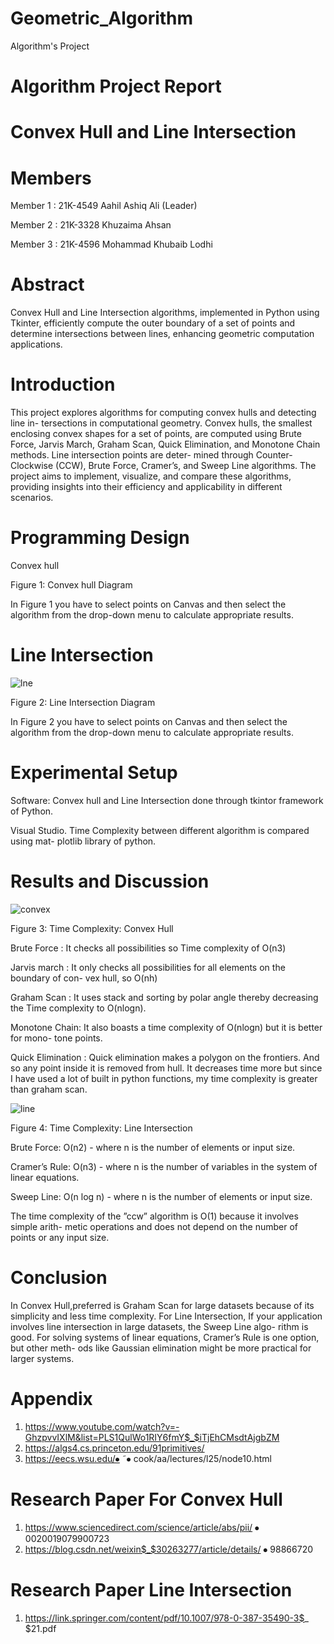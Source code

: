 # Geometric_Algorithm
Algorithm's Project


# Algorithm Project Report

# Convex Hull and Line Intersection


# Members
Member 1 : 21K-4549 Aahil Ashiq Ali (Leader) 

Member 2 : 21K-3328 Khuzaima Ahsan

Member 3 : 21K-4596 Mohammad Khubaib Lodhi

# Abstract
Convex Hull and Line Intersection algorithms, implemented in Python using Tkinter, efficiently compute the outer boundary of a set of points and determine intersections between lines, enhancing geometric computation applications.

# Introduction
This project explores algorithms for computing convex hulls and detecting line in- tersections in computational geometry. Convex hulls, the smallest enclosing convex shapes for a set of points, are computed using Brute Force, Jarvis March, Graham Scan, Quick Elimination, and Monotone Chain methods. Line intersection points are deter- mined through Counter-Clockwise (CCW), Brute Force, Cramer’s, and Sweep Line algorithms. The project aims to implement, visualize, and compare these algorithms, providing insights into their efficiency and applicability in different scenarios.

# Programming Design
Convex hull
 
Figure 1: Convex hull Diagram



In Figure 1 you have to select points on Canvas and then select the algorithm from the drop-down menu to calculate appropriate results.

# Line Intersection

 ![lne](https://github.com/lodhikhubaib/Geometric_Algorithm/assets/88384068/477d0715-c08a-4365-8473-74aac64df92f)

Figure 2: Line Intersection Diagram

In Figure 2 you have to select points on Canvas and then select the algorithm from the drop-down menu to calculate appropriate results.

# Experimental Setup
Software: Convex hull and Line Intersection done through tkintor framework of Python. 

Visual Studio. Time Complexity between different algorithm is compared using mat- plotlib library of python.

# Results and Discussion

![convex](https://github.com/lodhikhubaib/Geometric_Algorithm/assets/88384068/3a1ecb4e-1b13-4c6a-a9a3-bffe7bb36269)

 
Figure 3: Time Complexity: Convex Hull



Brute Force : It checks all possibilities so Time complexity of O(n3)

Jarvis march : It only checks all possibilities for all elements on the boundary of con- vex hull, so O(nh)

Graham Scan : It uses stack and sorting by polar angle thereby decreasing the Time complexity to O(nlogn).

Monotone Chain: It also boasts a time complexity of O(nlogn) but it is better for mono- tone points.

Quick Elimination : Quick elimination makes a polygon on the frontiers. And so any point inside it is removed from hull. It decreases time more but since I have used a lot of built in python functions, my time complexity is greater than graham scan.

 ![line](https://github.com/lodhikhubaib/Geometric_Algorithm/assets/88384068/886d2ffb-9817-4aee-8d48-0a7821880345)

Figure 4: Time Complexity: Line Intersection

Brute Force: O(n2) - where n is the number of elements or input size.

Cramer’s Rule: O(n3) - where n is the number of variables in the system of linear equations.

Sweep Line: O(n log n) - where n is the number of elements or input size.

The time complexity of the ”ccw” algorithm is O(1) because it involves simple arith- metic operations and does not depend on the number of points or any input size.


# Conclusion
In Convex Hull,preferred is Graham Scan for large datasets because of its simplicity and less time complexity.
For Line Intersection,
If your application involves line intersection in large datasets, the Sweep Line algo- rithm is good.
For solving systems of linear equations, Cramer’s Rule is one option, but other meth- ods like Gaussian elimination might be more practical for larger systems.


# Appendix
1) https://www.youtube.com/watch?v=-GhzpvvIXlM&list=PLS1QulWo1RIY6fmY$_$iTjEhCMsdtAjgbZM
2) https://algs4.cs.princeton.edu/91primitives/
3) https://eecs.wsu.edu/⦁	˜⦁	cook/aa/lectures/l25/node10.html

# Research Paper For Convex Hull
1) https://www.sciencedirect.com/science/article/abs/pii/ ⦁	0020019079900723
2) https://blog.csdn.net/weixin$_$30263277/article/details/ ⦁	98866720

# Research Paper Line Intersection
1) https://link.springer.com/content/pdf/10.1007/978-0-387-35490-3$_
$21.pdf
